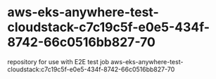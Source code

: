 # aws-eks-anywhere-test-cloudstack-c7c19c5f-e0e5-434f-8742-66c0516bb827-70
repository for use with E2E test job aws-eks-anywhere-test-cloudstack:c7c19c5f-e0e5-434f-8742-66c0516bb827-70
